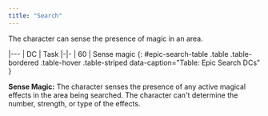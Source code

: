 ```yaml
---
title: "Search"
---
```

The character can sense the presence of magic in an area.

|---
| DC | Task
|-|-
| 60 | Sense magic
{: #epic-search-table .table .table-bordered .table-hover .table-striped data-caption="Table: Epic Search DCs" }

**Sense Magic:** The character senses the presence of any active magical effects in the area being searched. The character can't determine the number, strength, or type of the effects.
